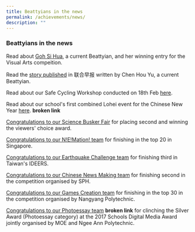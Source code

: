 ```yaml
---
title: Beattyians in the news
permalink: /achievements/news/
description: ""
---
```

### **Beattyians in the news**
Read about [Goh Si Hua](/files/Goh%20Si%20Hua's%20work.pdf), a current Beattyian, and her winning entry for the Visual Arts compeition.  

Read the [story published](/files/那失去的大自然_houyu_2017.pdf) in 联合早报 written by Chen Hou Yu, a current Beattyian.

Read about our Safe Cycling Workshop conducted on 18th Feb [here](http://www.zaobao.com.sg/znews/singapore/story20170222-727558).  

Read about our school's first combined Lohei event for the Chinese New Year [here](http://www.zbcomma.sg/archives/20843).  **broken link**

[Congratulations to our Science Busker Fair](https://staging.d20c7gu3ctms61.amplifyapp.com/achievements/news/) for placing second and winning the viewers' choice award.

[Congratulations to our N!E!Mation! team](https://staging.d20c7gu3ctms61.amplifyapp.com/achievements/news/) for finishing in the top 20 in Singapore.

[Congratulations to our Earthquake Challenge team](https://staging.d20c7gu3ctms61.amplifyapp.com/achievements/news/) for finishing third in Taiwan's IDEERS.

[Congratulations to our Chinese News Making team](https://staging.d20c7gu3ctms61.amplifyapp.com/achievements/news/) for finishing second in the competition organised by SPH.

[Congratulations to our Games Creation team](https://staging.d20c7gu3ctms61.amplifyapp.com/achievements/news/) for finishing in the top 30 in the competition organised by Nangyang Polytechnic. 

[Congratulations to our Photoessay team](https://sdma.moe.edu.sg/cos/o.x?ptid=588&c=/sdma/sdma_gal&func=view&rid=4529) **broken link** for clinching the Silver Award (Photoessay category) at the 2017 Schools Digital Media Award jointly organised by MOE and Ngee Ann Polytechnic.
